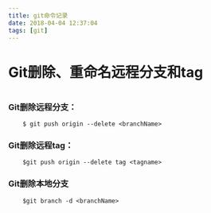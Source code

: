 ```yaml
---
title: git命令记录
date: 2018-04-04 12:37:04
tags: [git]
---
```

# Git删除、重命名远程分支和tag
#  
<!--more-->
### Git删除远程分支：
```
    $ git push origin --delete <branchName>
```
### Git删除远程tag：
```
    $git push origin --delete tag <tagname>
```
### Git删除本地分支
```
    $git branch -d <branchName>
```

